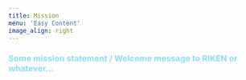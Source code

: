 ```yaml
---
title: Mission
menu: 'Easy Content'
image_align: right
---
```


<h3><font color=#8ADDF8> Some mission statement / Welcome message to RIKEN or whatever... </font></h3>
